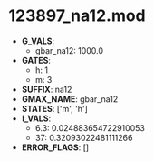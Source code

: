 # 123897_na12.mod

- **G_VALS**:
  - gbar_na12: 1000.0
- **GATES**:
  - h: 1
  - m: 3
- **SUFFIX**: na12
- **GMAX_NAME**: gbar_na12
- **STATES**: ['m', 'h']
- **I_VALS**:
  - 6.3: 0.024883654722910053
  - 37: 0.32093022481111266
- **ERROR_FLAGS**: []
